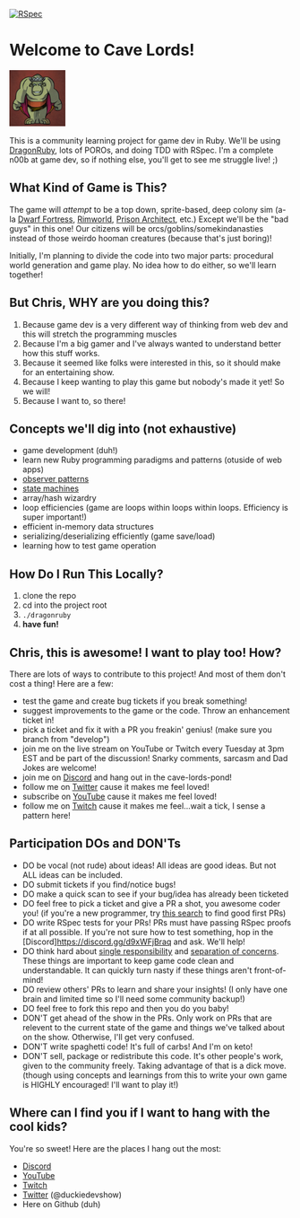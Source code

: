 [![RSpec](https://github.com/terrainoob/cave_lords/actions/workflows/ruby.yml/badge.svg)](https://github.com/terrainoob/cave_lords/actions/workflows/ruby.yml)


# Welcome to Cave Lords!
<img src="/mygame/images/cave_lords_icon_4.png" alt="Orky" width="100" height="100">

This is a community learning project for game dev in Ruby. We'll be using [DragonRuby](https://dragonruby.org/toolkit/game), lots of POROs, and doing TDD with RSpec. I'm a complete n00b at game dev, so if nothing else, you'll get to see me struggle live! ;)

## What Kind of Game is This?
The game will _attempt_ to be a top down, sprite-based, deep colony sim (a-la [Dwarf Fortress](http://www.bay12games.com/dwarves/), [Rimworld](https://rimworldgame.com/), [Prison Architect](https://www.paradoxinteractive.com/games/prison-architect/about), etc.) Except we'll be the "bad guys" in this one! Our citizens will be orcs/goblins/somekindanasties instead of those weirdo hooman creatures (because that's just boring)!

Initially, I'm planning to divide the code into two major parts: procedural world generation and game play. No idea how to do either, so we'll learn together!

## But Chris, WHY are you doing this?
1. Because game dev is a very different way of thinking from web dev and this will stretch the programming muscles
2. Because I'm a big gamer and I've always wanted to understand better how this stuff works.
3. Because it seemed like folks were interested in this, so it should make for an entertaining show.
4. Because I keep wanting to play this game but nobody's made it yet! So we will!
5. Because I want to, so there!

## Concepts we'll dig into (not exhaustive)
- game development (duh!)
- learn new Ruby programming paradigms and patterns (otuside of web apps)
- [observer patterns](https://medium.com/@nakshtra17/ruby-design-pattern-observer-method-eb7cb2a8d382)
- [state machines](https://blog.appsignal.com/2022/06/22/state-machines-in-ruby-an-introduction.html)
- array/hash wizardry
- loop efficiencies (game are loops within loops within loops. Efficiency is super important!)
- efficient in-memory data structures
- serializing/deserializing efficiently (game save/load)
- learning how to test game operation

## How Do I Run This Locally?
1. clone the repo
2. cd into the project root
3. `./dragonruby`
4. **have fun!**

## Chris, this is awesome! I want to play too! How?
There are lots of ways to contribute to this project!  And most of them don't cost a thing! Here are a few:

- test the game and create bug tickets if you break something!
- suggest improvements to the game or the code. Throw an enhancement ticket in!
- pick a ticket and fix it with a PR you freakin' genius! (make sure you branch from "develop")
- join me on the live stream on YouTube or Twitch every Tuesday at 3pm EST and be part of the discussion! Snarky comments, sarcasm and Dad Jokes are welcome!
- join me on [Discord](https://discord.gg/d9xWFjBraq) and hang out in the cave-lords-pond!
- follow me on [Twitter](https://twitter.com/duckiedevshow) cause it makes me feel loved!
- subscribe on [YouTube](https://www.youtube.com/@rubberduckdevshow) cause it makes me feel loved!
- follow me on [Twitch](https://www.twitch.tv/rubberduckdevshow) cause it makes me feel...wait a tick, I sense a pattern here!

## Participation DOs and DON'Ts
- DO be vocal (not rude) about ideas!  All ideas are good ideas.  But not ALL ideas can be included.
- DO submit tickets if you find/notice bugs!
- DO make a quick scan to see if your bug/idea has already been ticketed
- DO feel free to pick a ticket and give a PR a shot, you awesome coder you! (if you're a new programmer, try [this search](https://github.com/terrainoob/cave_lords/labels/good%20first%20issue) to find good first PRs)
- DO write RSpec tests for your PRs! PRs must have passing RSpec proofs if at all possible. If you're not sure how to test something, hop in the [Discord]https://discord.gg/d9xWFjBraq and ask.  We'll help!
- DO think hard about [single responsibility](https://en.wikipedia.org/wiki/Single-responsibility_principle) and [separation of concerns](https://en.wikipedia.org/wiki/Separation_of_concerns). These things are important to keep game code clean and understandable. It can quickly turn nasty if these things aren't front-of-mind!
- DO review others' PRs to learn and share your insights! (I only have one brain and limited time so I'll need some community backup!)
- DO feel free to fork this repo and then you do you baby!
- DON'T get ahead of the show in the PRs.  Only work on PRs that are relevent to the current state of the game and things we've talked about on the show.  Otherwise, I'll get very confused.
- DON'T write spaghetti code! It's full of carbs! And I'm on keto!
- DON'T sell, package or redistribute this code. It's other people's work, given to the community freely. Taking advantage of that is a dick move. (though using concepts and learnings from this to write your own game is HIGHLY encouraged! I'll want to play it!)

## Where can I find you if I want to hang with the cool kids?
You're so sweet! Here are the places I hang out the most:

- [Discord](https://discord.gg/d9xWFjBraq)
- [YouTube](https://www.youtube.com/@rubberduckdevshow)
- [Twitch](https://www.twitch.tv/rubberduckdevshow)
- [Twitter](https://twitter.com/duckiedevshow) (@duckiedevshow)
- Here on Github (duh)